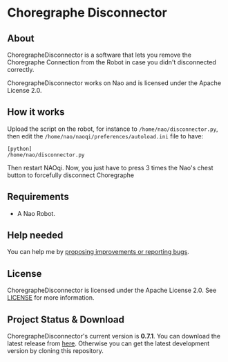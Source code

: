 # Choregraphe Disconnector
## About
ChoregrapheDisconnector is a software that lets you remove the Choregraphe Connection from the Robot in case you didn't disconnected correctly.

ChoregrapheDisconnector works on Nao and is licensed under the Apache License 2.0.

## How it works
Upload the script on the robot, for instance to `/home/nao/disconnector.py`, then edit the `/home/nao/naoqi/preferences/autoload.ini` file to have:

`[python]`<br/>
`/home/nao/disconnector.py`

Then restart NAOqi.
Now, you just have to press 3 times the Nao's chest button to forcefully disconnect Choregraphe

## Requirements
* A Nao Robot.

## Help needed
You can help me by <a href="https://github.com/Fabrimat/Nao-ChoregrapheDisconnector/issues">proposing improvements or reporting bugs</a>.

## License
ChoregrapheDisconnector is licensed under the Apache License 2.0. See [LICENSE](LICENSE) for more information.

## Project Status & Download
ChoregrapheDisconnector's current version is **0.7.1**. You can download the latest release from <a href="https://github.com/Fabrimat/Nao-ChoregrapheDisconnector/releases/tag/v0.7.1">here</a>. Otherwise you can get the latest development version by cloning this repository.
